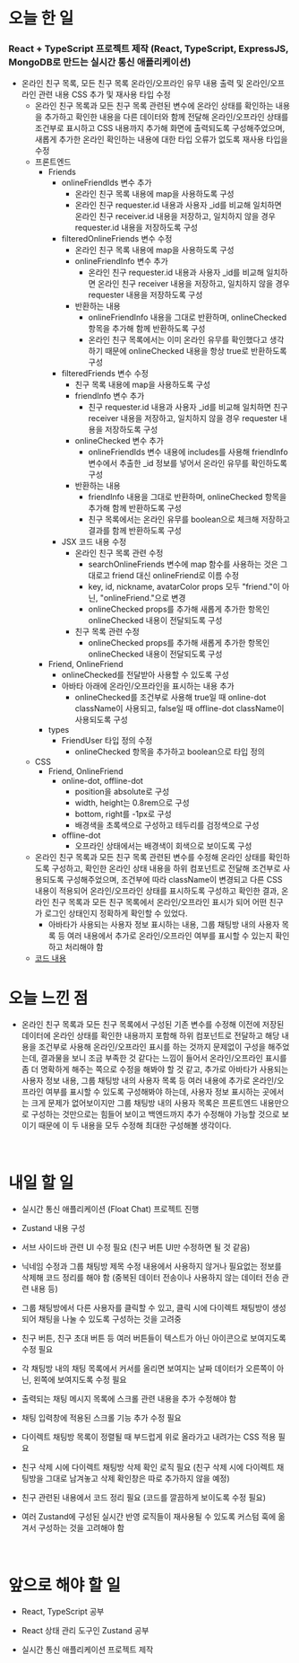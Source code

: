 # 오늘 한 일

### React + TypeScript 프로젝트 제작 (React, TypeScript, ExpressJS, MongoDB로 만드는 실시간 통신 애플리케이션)

- 온라인 친구 목록, 모든 친구 목록 온라인/오프라인 유무 내용 출력 및 온라인/오프라인 관련 내용 CSS 추가 및 재사용 타입 수정
  - 온라인 친구 목록과 모든 친구 목록 관련된 변수에 온라인 상태를 확인하는 내용을 추가하고 확인한 내용을 다른 데이터와 함께 전달해 온라인/오프라인 상태를 조건부로 표시하고 CSS 내용까지 추가해 화면에 출력되도록 구성해주었으며, 새롭게 추가한 온라인 확인하는 내용에 대한 타입 오류가 없도록 재사용 타입을 수정
  - 프론트엔드
    - Friends
      - onlineFriendIds 변수 추가
        - 온라인 친구 목록 내용에 map을 사용하도록 구성
        - 온라인 친구 requester.id 내용과 사용자 \_id를 비교해 일치하면 온라인 친구 receiver.id 내용을 저장하고, 일치하지 않을 경우 requester.id 내용을 저장하도록 구성
      - filteredOnlineFriends 변수 수정
        - 온라인 친구 목록 내용에 map을 사용하도록 구성
        - onlineFriendInfo 변수 추가
          - 온라인 친구 requester.id 내용과 사용자 \_id를 비교해 일치하면 온라인 친구 receiver 내용을 저장하고, 일치하지 않을 경우 requester 내용을 저장하도록 구성
        - 반환하는 내용
          - onlineFriendInfo 내용을 그대로 반환하며, onlineChecked 항목을 추가해 함께 반환하도록 구성
          - 온라인 친구 목록에서는 이미 온라인 유무를 확인했다고 생각하기 때문에 onlineChecked 내용을 항상 true로 반환하도록 구성
      - filteredFriends 변수 수정
        - 친구 목록 내용에 map을 사용하도록 구성
        - friendInfo 변수 추가
          - 친구 requester.id 내용과 사용자 \_id를 비교해 일치하면 친구 receiver 내용을 저장하고, 일치하지 않을 경우 requester 내용을 저장하도록 구성
        - onlineChecked 변수 추가
          - onlineFriendIds 변수 내용에 includes를 사용해 friendInfo 변수에서 추출한 \_id 정보를 넣어서 온라인 유무를 확인하도록 구성
        - 반환하는 내용
          - friendInfo 내용을 그대로 반환하며, onlineChecked 항목을 추가해 함께 반환하도록 구성
          - 친구 목록에서는 온라인 유무를 boolean으로 체크해 저장하고 결과를 함께 반환하도록 구성
      - JSX 코드 내용 수정
        - 온라인 친구 목록 관련 수정
          - searchOnlineFriends 변수에 map 함수를 사용하는 것은 그대로고 friend 대신 onlineFriend로 이름 수정
          - key, id, nickname, avatarColor props 모두 "friend."이 아닌, "onlineFriend."으로 변경
          - onlineChecked props를 추가해 새롭게 추가한 항목인 onlineChecked 내용이 전달되도록 구성
        - 친구 목록 관련 수정
          - onlineChecked props를 추가해 새롭게 추가한 항목인 onlineChecked 내용이 전달되도록 구성
    - Friend, OnlineFriend
      - onlineChecked를 전달받아 사용할 수 있도록 구성
      - 아바타 아래에 온라인/오프라인을 표시하는 내용 추가
        - onlineChecked를 조건부로 사용해 true일 때 online-dot className이 사용되고, false일 때 offline-dot className이 사용되도록 구성
    - types
      - FriendUser 타입 정의 수정
        - onlineChecked 항목을 추가하고 boolean으로 타입 정의
  - CSS
    - Friend, OnlineFriend
      - online-dot, offline-dot
        - position을 absolute로 구성
        - width, height는 0.8rem으로 구성
        - bottom, right를 -1px로 구성
        - 배경색을 초록색으로 구성하고 테두리를 검정색으로 구성
      - offline-dot
        - 오프라인 상태에서는 배경색이 회색으로 보이도록 구성
  - 온라인 친구 목록과 모든 친구 목록 관련된 변수를 수정해 온라인 상태를 확인하도록 구성하고, 확인한 온라인 상태 내용을 하위 컴포넌트로 전달해 조건부로 사용되도록 구성해주었으며, 조건부에 따라 className이 변경되고 다른 CSS 내용이 적용되어 온라인/오프라인 상태를 표시하도록 구성하고 확인한 결과, 온라인 친구 목록과 모든 친구 목록에서 온라인/오프라인 표시가 되어 어떤 친구가 로그인 상태인지 정확하게 확인할 수 있었다.
    - 아바타가 사용되는 사용자 정보 표시하는 내용, 그룹 채팅방 내의 사용자 목록 등 여러 내용에서 추가로 온라인/오프라인 여부를 표시할 수 있는지 확인하고 처리해야 함
  - [코드 내용](https://github.com/jeongsangtae/float-chat/commit/c11fe130084fe900ab50a04cea982b7eb1260413)

# 오늘 느낀 점

- 온라인 친구 목록과 모든 친구 목록에서 구성된 기존 변수를 수정해 이전에 저장된 데이터에 온라인 상태를 확인한 내용까지 포함해 하위 컴포넌트로 전달하고 해당 내용을 조건부로 사용해 온라인/오프라인 표시를 하는 것까지 문제없이 구성을 해주었는데, 결과물을 보니 조금 부족한 것 같다는 느낌이 들어서 온라인/오프라인 표시를 좀 더 명확하게 해주는 쪽으로 수정을 해봐야 할 것 같고, 추가로 아바타가 사용되는 사용자 정보 내용, 그룹 채팅방 내의 사용자 목록 등 여러 내용에 추가로 온라인/오프라인 여부를 표시할 수 있도록 구성해봐야 하는데, 사용자 정보 표시하는 곳에서는 크게 문제가 없어보이지만 그룹 채팅방 내의 사용자 목록은 프론트엔드 내용만으로 구성하는 것만으로는 힘들어 보이고 백엔드까지 추가 수정해야 가능할 것으로 보이기 때문에 이 두 내용을 모두 수정해 최대한 구성해볼 생각이다.

<br />

# 내일 할 일

- 실시간 통신 애플리케이션 (Float Chat) 프로젝트 진행

- Zustand 내용 구성

- 서브 사이드바 관련 UI 수정 필요 (친구 버튼 UI만 수정하면 될 것 같음)

- 닉네임 수정과 그룹 채팅방 제목 수정 내용에서 사용하지 않거나 필요없는 정보를 삭제해 코드 정리를 해야 함 (중복된 데이터 전송이나 사용하지 않는 데이터 전송 관련 내용 등)

- 그룹 채팅방에서 다른 사용자를 클릭할 수 있고, 클릭 시에 다이렉트 채팅방이 생성되어 채팅을 나눌 수 있도록 구성하는 것을 고려중

- 친구 버튼, 친구 초대 버튼 등 여러 버튼들이 텍스트가 아닌 아이콘으로 보여지도록 수정 필요

- 각 채팅방 내의 채팅 목록에서 커서를 올리면 보여지는 날짜 데이터가 오른쪽이 아닌, 왼쪽에 보여지도록 수정 필요

- 출력되는 채팅 메시지 목록에 스크롤 관련 내용을 추가 수정해야 함

- 채팅 입력창에 적용된 스크롤 기능 추가 수정 필요

- 다이렉트 채팅방 목록이 정렬될 때 부드럽게 위로 올라가고 내려가는 CSS 적용 필요

- 친구 삭제 시에 다이렉트 채팅방 삭제 확인 로직 필요 (친구 삭제 시에 다이렉트 채팅방을 그대로 남겨놓고 삭제 확인창은 따로 추가하지 않을 예정)

- 친구 관련된 내용에서 코드 정리 필요 (코드를 깔끔하게 보이도록 수정 필요)

- 여러 Zustand에 구성된 실시간 반영 로직들이 재사용될 수 있도록 커스텀 훅에 옮겨서 구성하는 것을 고려해야 함

<br />

# 앞으로 해야 할 일

- React, TypeScript 공부

- React 상태 관리 도구인 Zustand 공부

- 실시간 통신 애플리케이션 프로젝트 제작
